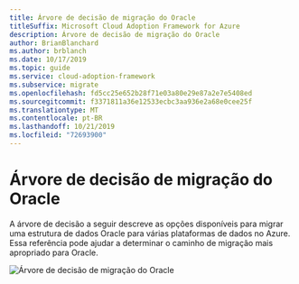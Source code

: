 ```yaml
---
title: Árvore de decisão de migração do Oracle
titleSuffix: Microsoft Cloud Adoption Framework for Azure
description: Árvore de decisão de migração do Oracle
author: BrianBlanchard
ms.author: brblanch
ms.date: 10/17/2019
ms.topic: guide
ms.service: cloud-adoption-framework
ms.subservice: migrate
ms.openlocfilehash: fd5cc25e652b28f71e03a80e29e87a2e7e5408ed
ms.sourcegitcommit: f3371811a36e12533ecbc3aa936e2a68e0cee25f
ms.translationtype: MT
ms.contentlocale: pt-BR
ms.lasthandoff: 10/21/2019
ms.locfileid: "72693900"
---
```

# <a name="oracle-migration-decision-tree"></a>Árvore de decisão de migração do Oracle

A árvore de decisão a seguir descreve as opções disponíveis para migrar uma estrutura de dados Oracle para várias plataformas de dados no Azure.
Essa referência pode ajudar a determinar o caminho de migração mais apropriado para Oracle.

![Árvore de decisão de migração do Oracle](../../_images/innovate/considerations/oracle-migration-decision-tree.png)
